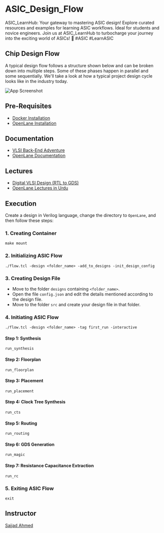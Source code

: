 # ASIC_Design_Flow

ASIC_LearnHub: Your gateway to mastering ASIC design! Explore curated resources and examples for learning ASIC workflows. Ideal for students and novice engineers. Join us at ASIC_LearnHub to turbocharge your journey into the exciting world of ASICs! 🚀 #ASIC #LearnASIC

## Chip Design Flow
A typical design flow follows a structure shown below and can be broken down into multiple steps. Some of these phases happen in parallel and some sequentially. We'll take a look at how a typical project design cycle looks like in the industry today.

![App Screenshot](https://www.einfochips.com/blog/wp-content/uploads/2019/06/how-does-the-asic-design-cycle-work-1.png)

## Pre-Requisites

- [Docker Installation](https://github.com/The-OpenROAD-Project/OpenLane)
- [OpenLane Installation](https://github.com/The-OpenROAD-Project/OpenLane)

## Documentation

- [VLSI Back-End Adventure](https://vlsi-backend-adventure.com/)
- [OpenLane Documentation](https://armleo-openlane.readthedocs.io/en/latest/)

## Lectures

- [Digital VLSI Design (RTL to GDS)](https://www.youtube.com/playlist?list=PLZU5hLL_713x0_AV_rVbay0pWmED7992G)
- [OpenLane Lectures in Urdu](https://www.youtube.com/playlist?list=PL6lEfVxcwjW3tOnmmU_4WAqRYppDvGLHM)

## Execution

Create a design in Verilog language, change the directory to `OpenLane`, and then follow these steps:

### 1. Creating Container

```
make mount
```

### 2. Initializing ASIC Flow

```
./flow.tcl -design <folder_name> -add_to_designs -init_design_config
```

### 3. Creating Design File

- Move to the folder `designs` containing `<folder_name>`.
- Open the file `config.json` and edit the details mentioned according to the design file.
- Move to the folder `src` and create your design file in that folder.

### 4. Initiating ASIC Flow

```
./flow.tcl -design <folder_name> -tag first_run -interactive
```

#### Step 1: Synthesis

```
run_synthesis
```

#### Step 2: Floorplan
```
run_floorplan
```

#### Step 3: Placement

```
run_placement
```

#### Step 4: Clock Tree Synthesis

```
run_cts
```

#### Step 5: Routing

```
run_routing
```

#### Step 6: GDS Generation

```
run_magic
```

#### Step 7: Resistance Capacitance Extraction

```
run_rc
```

### 5. Exiting ASIC Flow

```
exit
```

## Instructor

[Sajjad Ahmed](https://github.com/sajjadahmed677)

